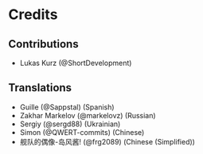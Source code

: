 # Credits
## Contributions
 - Lukas Kurz (@ShortDevelopment)
 
## Translations
 - Guille (@Sappstal) (Spanish)
 - Zakhar Markelov (@markelovz) (Russian)
 - Sergiy (@sergd88) (Ukrainian)
 - Simon (@QWERT-commits) (Chinese)
 - 舰队的偶像-岛风酱! (@frg2089) (Chinese (Simplified))